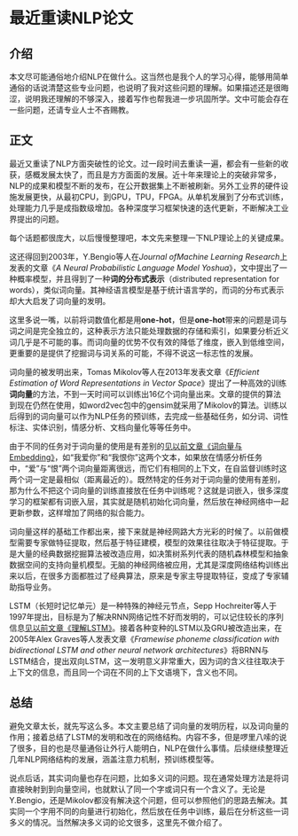 # 最近重读NLP论文

## 介绍
本文尽可能通俗地介绍NLP在做什么。这当然也是我个人的学习心得，能够用简单通俗的话说清楚这些专业问题，也说明了我对这些问题的理解。如果描述还是很晦涩，说明我还理解的不够深入，接着写作也帮我进一步巩固所学。文中可能会存在一些问题，还请专业人士不吝赐教。

## 正文
最近又重读了NLP方面突破性的论文。过一段时间去重读一遍，都会有一些新的收获，感概发展太快了，而且是方方面面的发展。近十年来理论上的突破非常多，NLP的成果和模型不断的发布，在公开数据集上不断被刷新。另外工业界的硬件设施发展更快，从最初CPU，到GPU，TPU，FPGA。从单机发展到了分布式训练，处理能力几乎是成指数级增加。各种深度学习框架快速的迭代更新，不断解决工业界提出的问题。

每个话题都很庞大，以后慢慢整理吧，本文先来整理一下NLP理论上的关键成果。

这还得回到2003年，Y.Bengio等人在*Journal ofMachine Learning Research*上发表的文章《*A Neural Probabilistic Language Model Yoshua*》，文中提出了一种概率模型，并且得到了一种**词的分布式表示**（distributed representation for words），类似词向量。其神经语言模型是基于统计语言学的，而词的分布式表示却大大启发了词向量的发明。

这里多说一嘴，以前将词数值化都是用**one-hot**，但是**one-hot**带来的问题是词与词之间是完全独立的，这种表示方法只能处理数据的存储和索引，如果要分析近义词几乎是不可能的事。而词向量的优势不仅有效的降低了维度，嵌入到低维空间，更重要的是提供了挖掘词与词关系的可能，不得不说这一标志性的发展。

词向量的被发明出来，Tomas Mikolov等人在2013年发表文章《*Efficient Estimation of Word Representations in Vector Space*》提出了一种高效的训练**词向量**的方法，不到一天时间可以训练出16亿个词向量出来。文章的提供的算法到现在仍然在使用，如word2vec包中的gensim就采用了Mikolov的算法。训练以后得到的词向量可以作为NLP任务的预训练，去完成一些基础任务，如分词、词性标注、实体识别，情感分析、文档向量化等等任务中。

由于不同的任务对于词向量的使用是有差别的[见以前文章《词向量与Embedding》](http://www.blackedu.vip/475/%e8%af%8d%e5%90%91%e9%87%8f%e4%b8%8eembedding/)，如“我爱你”和“我恨你”这两个文本，如果放在情感分析任务中，“爱”与“恨”两个词向量距离很远，而它们有相同的上下文，在自监督训练时这两个词一定是最相似（距离最近的）。既然特定的任务对于词向量的使用有差别，那为什么不把这个词向量的训练直接放在任务中训练呢？这就是词嵌入，很多深度学习的框架都有词嵌入层，其实就是随机初始化词向量，然后放在神经网络中一起更新参数，这样增加了网络的拟合能力。

词向量这样的基础工作都出来，接下来就是神经网路大方光彩的时候了。以前做模型需要专家做特征提取，然后基于特征建模，模型的效果往往取决于特征提取。于是大量的经典数据挖掘算法被改造应用，如决策树系列代表的随机森林模型和抽象数据空间的支持向量机模型。无脑的神经网络被应用，尤其是深度网络结构训练出来以后，在很多方面都胜过了经典算法，原来是专家主导提取特征，变成了专家辅助指导业务。

LSTM（长短时记忆单元）是一种特殊的神经元节点，Sepp Hochreiter等人于1997年提出，目标是为了解决RNN网络记性不好而发明的，可以记住较长的序列信息[见以前文章《理解LSTM》](http://www.blackedu.vip/584/li-jielstm-wang-luo/)。接着各种变种的LSTM以及GRU被改造出来，在2005年Alex Graves等人发表文章《*Framewise phoneme classification with bidirectional LSTM and other neural network architectures*》将BRNN与LSTM结合，提出双向LSTM，这一发明意义非常重大，因为词的含义往往取决于上下文的信息，而且同一个词在不同的上下文语境下，含义也不同。


## 总结
避免文章太长，就先写这么多。本文主要总结了词向量的发明历程，以及词向量的作用；接着总结了LSTM的发明和改在的网络结构。内容不多，但是啰里八嗦的说了很多，目的也是尽量通俗让外行人能明白，NLP在做什么事情。后续继续整理近几年NLP网络结构的发展，涵盖注意力机制，预训练模型等。

说点后话，其实词向量也存在问题，比如多义词的问题。现在通常处理方法是将词直接映射到到向量空间，也就默认了同一个字或词只有一个含义了。无论是Y.Bengio，还是Mikolov都没有解决这个问题，但可以参照他们的思路去解决。其实同一个字用不同的向量进行初始化，然后放在任务中训练，最后在分析这些一词多义的情况。当然解决多义词的论文很多，这里先不做介绍了。





